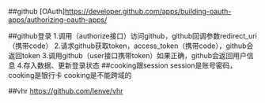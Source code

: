##github
[OAuth]https://developer.github.com/apps/building-oauth-apps/authorizing-oauth-apps/


##github登录
1.调用（authorize接口）访问github，github回调参数redirect_uri（携带code）
2.请求github获取token，access_token（携带code），github会返回token
3.调用github（user接口携带token）如果正确，github会返回用户信息
4.存入数据、更新登录状态
##cooking跟session
session是账号密码，cooking是银行卡
cooking是不能跨域的

##vhr
https://github.com/lenve/vhr